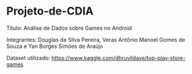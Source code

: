# Projeto-de-CDIA
Título: Análise de Dados sobre Games no Android

Integrantes: Douglas da Silva Pereira, Veras Antônio Manoel Gomes de Souza e Yan Borges Simões de Araújo

Dataset utilizado: https://www.kaggle.com/dhruvildave/top-play-store-games
